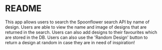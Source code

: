 # README

This app allows users to search the Spoonflower search API by name of design. Users are able to view the name and image of designs that are returned in the search. Users can also add designs to their favourites which are stored in the DB. Users can also use the 'Random Design' button to return a design at random in case they are in need of inspiration!
